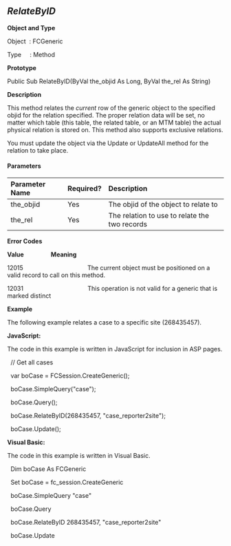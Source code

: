 _RelateByID_
------------

**Object and Type**

Object  : FCGeneric

Type     : Method

**Prototype**

Public Sub RelateByID(ByVal the_objid As Long, ByVal the_rel As String)

**Description**

This method relates the _current_ row of the generic object to the specified objid for the relation specified. The proper relation data will be set, no matter which table (this table, the related table, or an MTM table) the actual physical relation is stored on. This method also supports exclusive relations.

You must update the object via the Update or UpdateAll method for the relation to take place.

#### Parameters

| Parameter Name | Required? | Description |
|:--- |:--- |:--- |
| the_objid | Yes | The objid of the object to relate to |
| the_rel | Yes | The relation to use to relate the two records |

**Error Codes**

**Value**                **Meaning**

12015                                      The current object must be positioned on a valid record to call on this method.

12031                                      This operation is not valid for a generic that is marked distinct

**Example**

The following example relates a case to a specific site (268435457).

**JavaScript:**

The code in this example is written in JavaScript for inclusion in ASP pages.

  // Get all cases

  var boCase = FCSession.CreateGeneric();

  boCase.SimpleQuery("case");

  boCase.Query();

  boCase.RelateByID(268435457, "case_reporter2site");

  boCase.Update(); 

**Visual Basic:**

The code in this example is written in Visual Basic.

  Dim boCase As FCGeneric

  Set boCase = fc_session.CreateGeneric

  boCase.SimpleQuery "case"

  boCase.Query

  boCase.RelateByID 268435457, "case_reporter2site"

  boCase.Update
